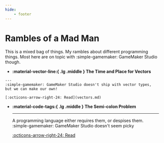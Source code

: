 ```yaml
---
hide:
    - footer
---
```


# Rambles of a Mad Man

This is a mixed bag of things. My rambles about different programming things.
Most here are on topic with :simple-gamemaker: GameMaker Studio though.

<div class="grid cards" markdown>

-    **:material-vector-line:{ .lg .middle } The Time and Place for Vectors**

    ---
    :simple-gamemaker: GameMaker Studio doesn't ship with vector types, but we can make our own!

    [:octicons-arrow-right-24: Read](vectors.md)

-   **:material-code-tags:{ .lg .middle } The Semi-colon Problem**

    ---
    A programming language either requires them, or despises them. :simple-gamemaker: GameMaker Studio doesn't seem picky

    [:octicons-arrow-right-24: Read](semicolon.md)

</div>